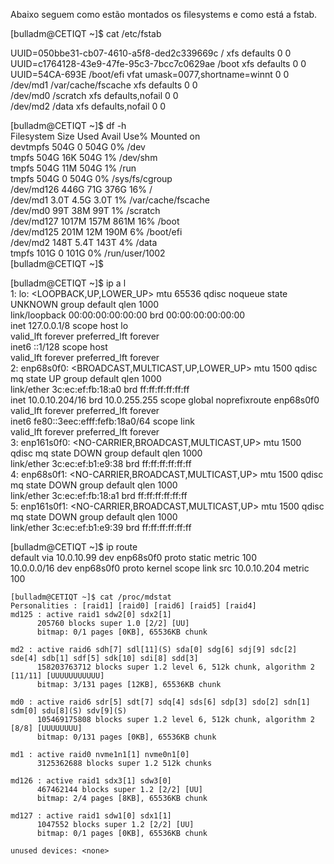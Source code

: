 Abaixo seguem como estão montados os filesystems e como está a fstab.

[bulladm@CETIQT ~]$ cat /etc/fstab

UUID=050bbe31-cb07-4610-a5f8-ded2c339669c /                       xfs     defaults        0 0  
UUID=c1764128-43e9-47fe-95c3-7bcc7c0629ae /boot                   xfs     defaults        0 0  
UUID=54CA-693E          /boot/efi               vfat    umask=0077,shortname=winnt 0 0  
/dev/md1 /var/cache/fscache xfs defaults 0 0  
/dev/md0 /scratch  xfs defaults,nofail 0 0  
/dev/md2 /data  xfs defaults,nofail 0 0  

[bulladm@CETIQT ~]$ df -h  
Filesystem      Size  Used Avail Use% Mounted on    
devtmpfs        504G     0  504G   0% /dev    
tmpfs           504G   16K  504G   1% /dev/shm   
tmpfs           504G   11M  504G   1% /run  
tmpfs           504G     0  504G   0% /sys/fs/cgroup  
/dev/md126      446G   71G  376G  16% /  
/dev/md1        3.0T  4.5G  3.0T   1% /var/cache/fscache   
/dev/md0         99T   38M   99T   1% /scratch  
/dev/md127     1017M  157M  861M  16% /boot   
/dev/md125      201M   12M  190M   6% /boot/efi  
/dev/md2        148T  5.4T  143T   4% /data  
tmpfs           101G     0  101G   0% /run/user/1002   
[bulladm@CETIQT ~]$


[bulladm@CETIQT ~]$ ip a l  
1: lo: <LOOPBACK,UP,LOWER_UP> mtu 65536 qdisc noqueue state UNKNOWN group default qlen 1000  
    link/loopback 00:00:00:00:00:00 brd 00:00:00:00:00:00  
    inet 127.0.0.1/8 scope host lo  
       valid_lft forever preferred_lft forever  
    inet6 ::1/128 scope host  
       valid_lft forever preferred_lft forever  
2: enp68s0f0: <BROADCAST,MULTICAST,UP,LOWER_UP> mtu 1500 qdisc mq state UP group default qlen 1000  
    link/ether 3c:ec:ef:fb:18:a0 brd ff:ff:ff:ff:ff:ff  
    inet 10.0.10.204/16 brd 10.0.255.255 scope global noprefixroute enp68s0f0  
       valid_lft forever preferred_lft forever  
    inet6 fe80::3eec:efff:fefb:18a0/64 scope link  
       valid_lft forever preferred_lft forever  
3: enp161s0f0: <NO-CARRIER,BROADCAST,MULTICAST,UP> mtu 1500 qdisc mq state DOWN group default qlen 1000  
    link/ether 3c:ec:ef:b1:e9:38 brd ff:ff:ff:ff:ff:ff  
4: enp68s0f1: <NO-CARRIER,BROADCAST,MULTICAST,UP> mtu 1500 qdisc mq state DOWN group default qlen 1000  
    link/ether 3c:ec:ef:fb:18:a1 brd ff:ff:ff:ff:ff:ff  
5: enp161s0f1: <NO-CARRIER,BROADCAST,MULTICAST,UP> mtu 1500 qdisc mq state DOWN group default qlen 1000  
    link/ether 3c:ec:ef:b1:e9:39 brd ff:ff:ff:ff:ff:ff  

[bulladm@CETIQT ~]$ ip route  
default via 10.0.10.99 dev enp68s0f0 proto static metric 100  
10.0.0.0/16 dev enp68s0f0 proto kernel scope link src 10.0.10.204 metric 100  

```
[bulladm@CETIQT ~]$ cat /proc/mdstat
Personalities : [raid1] [raid0] [raid6] [raid5] [raid4]
md125 : active raid1 sdw2[0] sdx2[1]
      205760 blocks super 1.0 [2/2] [UU]
      bitmap: 0/1 pages [0KB], 65536KB chunk

md2 : active raid6 sdh[7] sdl[11](S) sda[0] sdg[6] sdj[9] sdc[2] sde[4] sdb[1] sdf[5] sdk[10] sdi[8] sdd[3]
      158203763712 blocks super 1.2 level 6, 512k chunk, algorithm 2 [11/11] [UUUUUUUUUUU]
      bitmap: 3/131 pages [12KB], 65536KB chunk

md0 : active raid6 sdr[5] sdt[7] sdq[4] sds[6] sdp[3] sdo[2] sdn[1] sdm[0] sdu[8](S) sdv[9](S)
      105469175808 blocks super 1.2 level 6, 512k chunk, algorithm 2 [8/8] [UUUUUUUU]
      bitmap: 0/131 pages [0KB], 65536KB chunk

md1 : active raid0 nvme1n1[1] nvme0n1[0]
      3125362688 blocks super 1.2 512k chunks

md126 : active raid1 sdx3[1] sdw3[0]
      467462144 blocks super 1.2 [2/2] [UU]
      bitmap: 2/4 pages [8KB], 65536KB chunk

md127 : active raid1 sdw1[0] sdx1[1]
      1047552 blocks super 1.2 [2/2] [UU]
      bitmap: 0/1 pages [0KB], 65536KB chunk

unused devices: <none>
```

